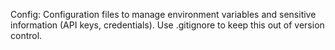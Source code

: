 Config: Configuration files to manage environment variables and sensitive information (API keys, credentials). Use .gitignore to keep this out of version control.

